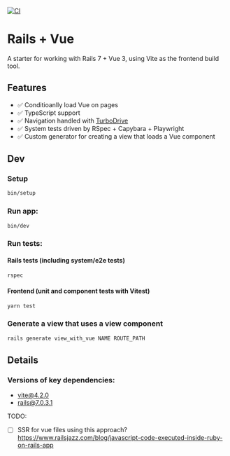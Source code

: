 [![CI](https://github.com/joekrump/rails-turbo-vue/actions/workflows/rubyonrails.yml/badge.svg)](https://github.com/joekrump/rails-turbo-vue/actions/workflows/rubyonrails.yml)

# Rails + Vue

A starter for working with Rails 7 + Vue 3, using Vite as the frontend build tool.

## Features

- ✅ Conditioanlly load Vue on pages
- ✅ TypeScript support
- ✅ Navigation handled with [TurboDrive](https://turbo.hotwired.dev/handbook/drive)
- ✅ System tests driven by RSpec + Capybara + Playwright
- ✅ Custom generator for creating a view that loads a Vue component

## Dev

### Setup
```bash
bin/setup
```

### Run app:
```bash
bin/dev
```

### Run tests:

#### Rails tests (including system/e2e tests)
```bash
rspec
```

#### Frontend (unit and component tests with Vitest)

```bash
yarn test
```

### Generate a view that uses a view component

```bash
rails generate view_with_vue NAME ROUTE_PATH
```

## Details

### Versions of key dependencies:

- vite@4.2.0
- rails@7.0.3.1

TODO:
- [ ] SSR for vue files using this approach? https://www.railsjazz.com/blog/javascript-code-executed-inside-ruby-on-rails-app
